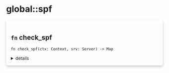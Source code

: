 # global::spf



<div markdown="span" style='box-shadow: 0 4px 8px 0 rgba(0,0,0,0.2); padding: 15px; border-radius: 5px;'>

<h2 class="func-name"> <code>fn</code> check_spf </h2>

```rust,ignore
fn check_spf(ctx: Context, srv: Server) -> Map

```

<details>
<summary markdown="span"> details </summary>

evaluate a sender identity.
the identity parameter can be 'helo', 'mail_from' or 'both'.

# Results
a rhai Map with:
   * result (String) : the result of an SPF evaluation.
   * cause  (String) : the "mechanism" that matched or the "problem" error (RFC 7208-9.1).
</details>

</div>
</br>

